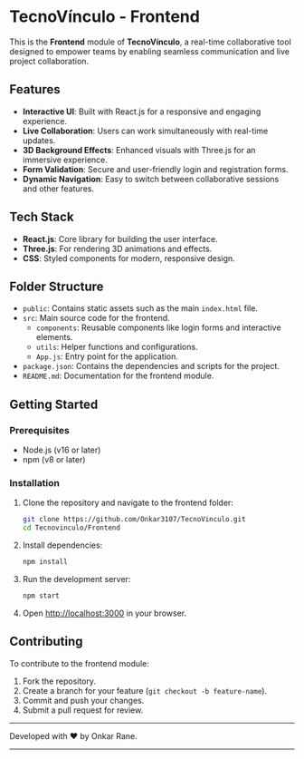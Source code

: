 # TecnoVínculo - Frontend

This is the **Frontend** module of **TecnoVínculo**, a real-time collaborative tool designed to empower teams by enabling seamless communication and live project collaboration.

## Features

- **Interactive UI**: Built with React.js for a responsive and engaging experience.
- **Live Collaboration**: Users can work simultaneously with real-time updates.
- **3D Background Effects**: Enhanced visuals with Three.js for an immersive experience.
- **Form Validation**: Secure and user-friendly login and registration forms.
- **Dynamic Navigation**: Easy to switch between collaborative sessions and other features.

## Tech Stack

- **React.js**: Core library for building the user interface.
- **Three.js**: For rendering 3D animations and effects.
- **CSS**: Styled components for modern, responsive design.

## Folder Structure

- `public`: Contains static assets such as the main `index.html` file.
- `src`: Main source code for the frontend.
  - `components`: Reusable components like login forms and interactive elements.
  - `utils`: Helper functions and configurations.
  - `App.js`: Entry point for the application.
- `package.json`: Contains the dependencies and scripts for the project.
- `README.md`: Documentation for the frontend module.

## Getting Started

### Prerequisites

- Node.js (v16 or later)
- npm (v8 or later)

### Installation

1. Clone the repository and navigate to the frontend folder:
   ```bash
   git clone https://github.com/Onkar3107/TecnoVinculo.git
   cd Tecnovinculo/Frontend
   ```

2. Install dependencies:
   ```bash
   npm install
   ```

3. Run the development server:
   ```bash
   npm start
   ```

4. Open [http://localhost:3000](http://localhost:3000) in your browser.

## Contributing

To contribute to the frontend module:
1. Fork the repository.
2. Create a branch for your feature (`git checkout -b feature-name`).
3. Commit and push your changes.
4. Submit a pull request for review.

---

Developed with ❤️ by Onkar Rane.

---